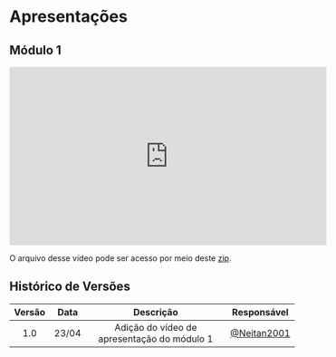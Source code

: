 # Apresentações

## Módulo 1

<iframe width="560" height="315" src="https://www.youtube.com/embed/J4tYsr-XStw?si=jl2CoP7j9FC1yCH6" title="YouTube video player" frameborder="0" allow="accelerometer; autoplay; clipboard-write; encrypted-media; gyroscope; picture-in-picture; web-share" referrerpolicy="strict-origin-when-cross-origin" allowfullscreen></iframe>

O arquivo desse vídeo pode ser acesso por meio deste [zip](../assets/apresentacao1.zip).

## Histórico de Versões

|  Versão  | Data | Descrição | Responsável |
| :---: | :---: | :---: | :---: | 
| 1.0 | 23/04 | Adição do vídeo de apresentação do módulo 1 | [@Neitan2001](https://github.com/Neitan2001) |
